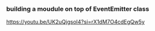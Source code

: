 ### building a moudule on top of EventEmitter class
https://youtu.be/UK2uQjgsoI4?si=rX1dM7O4cdEgQw5y